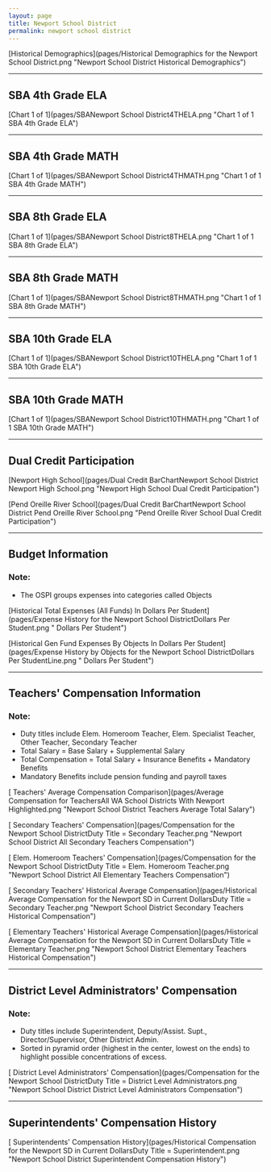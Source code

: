 ```yaml
---
layout: page
title: Newport School District
permalink: newport school district
---
```



[Historical Demographics](pages/Historical Demographics for the Newport School District.png "Newport School District Historical Demographics")

___

## SBA 4th Grade ELA

[Chart 1 of 1](pages/SBANewport School District4THELA.png "Chart 1 of 1 SBA 4th Grade ELA")


___

## SBA 4th Grade MATH

[Chart 1 of 1](pages/SBANewport School District4THMATH.png "Chart 1 of 1 SBA 4th Grade MATH")


___

## SBA 8th Grade ELA

[Chart 1 of 1](pages/SBANewport School District8THELA.png "Chart 1 of 1 SBA 8th Grade ELA")


___

## SBA 8th Grade MATH

[Chart 1 of 1](pages/SBANewport School District8THMATH.png "Chart 1 of 1 SBA 8th Grade MATH")


___

## SBA 10th Grade ELA

[Chart 1 of 1](pages/SBANewport School District10THELA.png "Chart 1 of 1 SBA 10th Grade ELA")


___

## SBA 10th Grade MATH

[Chart 1 of 1](pages/SBANewport School District10THMATH.png "Chart 1 of 1 SBA 10th Grade MATH")


___

## Dual Credit Participation

[Newport High School](pages/Dual Credit BarChartNewport School District Newport High School.png "Newport High School Dual Credit Participation")

[Pend Oreille River School](pages/Dual Credit BarChartNewport School District Pend Oreille River School.png "Pend Oreille River School Dual Credit Participation")


___

## Budget Information
### Note:
- The OSPI groups expenses into categories called Objects

[Historical Total Expenses (All Funds) In Dollars Per Student](pages/Expense History for the Newport School DistrictDollars Per Student.png " Dollars Per Student")

[Historical Gen Fund Expenses By Objects In Dollars Per Student](pages/Expense History by Objects for the Newport School DistrictDollars Per StudentLine.png " Dollars Per Student")


___

## Teachers' Compensation Information
### Note:
- Duty titles include Elem. Homeroom Teacher, Elem. Specialist Teacher, Other Teacher, Secondary Teacher
- Total Salary = Base Salary + Supplemental Salary
- Total Compensation = Total Salary + Insurance Benefits + Mandatory Benefits
- Mandatory Benefits include pension funding and payroll taxes

[ Teachers' Average Compensation Comparison](pages/Average Compensation for TeachersAll WA School Districts With Newport Highlighted.png "Newport School District Teachers Average Total Salary")

[ Secondary Teachers' Compensation](pages/Compensation for the Newport School DistrictDuty Title = Secondary Teacher.png "Newport School District All Secondary Teachers Compensation")

[ Elem. Homeroom Teachers' Compensation](pages/Compensation for the Newport School DistrictDuty Title = Elem. Homeroom Teacher.png "Newport School District All Elementary Teachers Compensation")

[ Secondary Teachers' Historical Average Compensation](pages/Historical Average Compensation for the Newport SD in Current DollarsDuty Title = Secondary Teacher.png "Newport School District Secondary Teachers Historical Compensation")

[ Elementary Teachers' Historical Average Compensation](pages/Historical Average Compensation for the Newport SD in Current DollarsDuty Title = Elementary Teacher.png "Newport School District Elementary Teachers Historical Compensation")


___

## District Level Administrators' Compensation

### Note:
- Duty titles include Superintendent, Deputy/Assist. Supt., Director/Supervisor, Other District Admin.
- Sorted in pyramid order (highest in the center, lowest on the ends) to highlight possible concentrations of excess.

[ District Level Administrators' Compensation](pages/Compensation for the Newport School DistrictDuty Title = District Level Administrators.png "Newport School District District Level Administrators Compensation")


___

## Superintendents' Compensation History

[ Superintendents' Compensation History](pages/Historical Compensation for the Newport SD in Current DollarsDuty Title = Superintendent.png "Newport School District Superintendent Compensation History")

